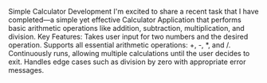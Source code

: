 Simple Calculator Development
I'm excited to share a recent task that I have completed—a simple yet 
effective Calculator Application that performs basic arithmetic operations 
like addition, subtraction, multiplication, and division.
Key Features:
Takes user input for two numbers and the desired operation.
Supports all essential arithmetic operations: +, -, *, and /.
Continuously runs, allowing multiple calculations until the user decides to exit.
Handles edge cases such as division by zero with appropriate error messages.
